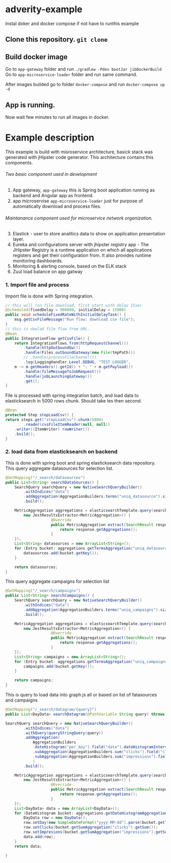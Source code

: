 # adverity-example

Instal doker and docker compose if not have to runthis example

## Clone this repository. `git clone`

## Build docker image
Go to `app-gateway` folder and run `./gradlew -Pdev bootJar jibDockerBuild`
Go to `app-microservice-loader` folder and run same command.

After images builded go to folder `docker-compose` and run `docker-compose up -d`

## App is running.
Now wait few minutes to run all images in docker. 

# Example description

This example is build with misroservice architecture, basick stack was generated with jHipster code generator. 
This architecture contains this components.
###### Two basic component used in development
1. App gateway, `app-gateway` this is Spring boot application running as backend and Angular app as frontend. 
2. app microservise `app-microservice-loader` just for purpose of automatically download and process files. 
###### Maintanance component used for microservice network organization. 
3. Elastick - user to store analitics data to show on application presentation layer. 
4. Eureka and configurations server with jhipster registry app - The JHipster Registry is a runtime application on which all applications registers and get their configuration from. It also provides runtime monitoring dashboards.
5. Monitoring & alerting console, based on the ELK stack
6. Zuul load balance on app gatway

### 1. Import file and process
Import file is done with Spring integration.

```java
// this will run file download, first start with delay 15sec.
@Scheduled(fixedDelay = 900000, initialDelay = 15000)
public void scheduleFixedRateWithInitialDelayTask() {
	msg.getCsvFileMessage("Run flow: download csv file");
}
// this is dowlad file flow from URL.
@Bean
public IntegrationFlow getCsvFile() {
	return IntegrationFlows.from(httpRequestChannel())
		.handle(httpOutboundGw())
		.handle(Files.outboundGateway(new File(tmpPath)))
		// .handle(processFileChannel())
		.log(LoggingHandler.Level.DEBUG, "TEST_LOGGER",
	m -> m.getHeaders().getId() + ": " + m.getPayload())
		.handle(fileMessageToJobRequest())
		.handle(jobLaunchingGateway())
		.get();
}
```
File is processed with spring integration batch, and load data to elasticksearch in 5000 rows chunk. Should take les then second.

```java
@Bean
protected Step stepLoadCsv() {
return steps.get("stepLoadCsv").chunk(5000)
		.reader(cvsFileItemReader(null, null))
	.writer((ItemWriter) rowWriter())
	.build();
}
```
### 2. load data from elasticksearch on backend
This is done with spring boot and spring elasticksearch data repository.
This query aggregate datasources for selection list.
```java
@GetMapping("/_search/datasources")
public List<String> searchDataSources() {
	SearchQuery searchQuery = new NativeSearchQueryBuilder()
	    .withIndices("data")             
	    .addAggregation(AggregationBuilders.terms("uniq_datasource").size(100).field("datasource.keyword"))
	    .build();

	MetricAggregation aggregations = elasticsearchTemplate.query(searchQuery, 
		new JestResultsExtractor<MetricAggregation>() {
					@Override
					public MetricAggregation extract(SearchResult response) {
						return response.getAggregations();
					}
	});
	List<String> datasources = new ArrayList<String>();
	for (Entry bucket: aggregations.getTermsAggregation("uniq_datasource").getBuckets()) {
		datasources.add(bucket.getKey());
	}

	return datasources;
}

```
This query aggregate campaigns for selection list
```java
@GetMapping("/_search/campaigns")
public List<String> searchCampaigns() {
	SearchQuery searchQuery = new NativeSearchQueryBuilder()
	    .withIndices("data")             
	    .addAggregation(AggregationBuilders.terms("uniq_campaigns").size(100).field("campaign.keyword"))
	    .build();

	MetricAggregation aggregations = elasticsearchTemplate.query(searchQuery, 
		new JestResultsExtractor<MetricAggregation>() {
					@Override
					public MetricAggregation extract(SearchResult response) {
						return response.getAggregations();
					}
	});
	List<String> campaigns = new ArrayList<String>();
	for (Entry bucket: aggregations.getTermsAggregation("uniq_campaigns").getBuckets()) {
		campaigns.add(bucket.getKey());
	}

	return campaigns;
}
```
This is query to load data into graph.js all or based on list of fatasources and campaigns
```java
@GetMapping("/_search/datagram/{query}")
public List<DayData> searchDatagram(@PathVariable String query) throws ParseException {

SearchQuery searchQuery = new NativeSearchQueryBuilder()
	    .withIndices("data")
	    .withQuery(queryStringQuery(query))
	    .addAggregation(
			AggregationBuilders
			.dateHistogram("per_day").field("date").dateHistogramInterval(DateHistogramInterval.DAY)
			.subAggregation(AggregationBuilders.sum("clicks").field("clicks"))
			.subAggregation(AggregationBuilders.sum("impressions").field("impressions"))
			)
	    .build();

	MetricAggregation aggregations = elasticsearchTemplate.query(searchQuery, 
		new JestResultsExtractor<MetricAggregation>() {
					@Override
					public MetricAggregation extract(SearchResult response) {
						return response.getAggregations();
					}
	});
	List<DayData> data = new ArrayList<DayData>();
	for (DateHistogram bucket: aggregations.getDateHistogramAggregation("per_day").getBuckets()) {
		DayData row = new DayData();
		row.setDay(new SimpleDateFormat("yyyy-MM-dd").parse(bucket.getTimeAsString()));
		row.setClicks(bucket.getSumAggregation("clicks").getSum());
		row.setImpresions(bucket.getSumAggregation("impressions").getSum());
		data.add(row);
	}
	return data;

}
```



